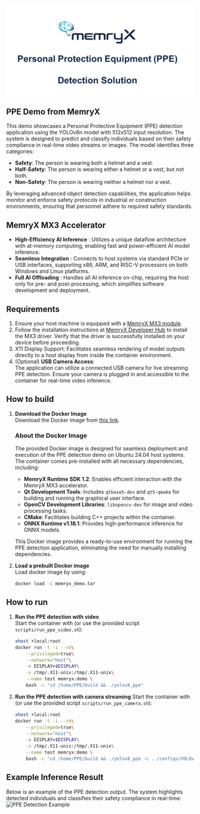 ![Memryx PPE Demo Logo](media/ppe_logo.png)

## PPE Demo from MemryX

This demo showcases a Personal Protective Equipment (PPE) detection application using the YOLOv8n model with 512x512 input resolution. The system is designed to predict and classify individuals based on their safety compliance in real-time video streams or images. The model identifies three categories:

- **Safety**: The person is wearing both a helmet and a vest.
- **Half-Safety**: The person is wearing either a helmet or a vest, but not both.
- **Non-Safety**: The person is wearing neither a helmet nor a vest.

By leveraging advanced object detection capabilities, the application helps monitor and enforce safety protocols in industrial or construction environments, ensuring that personnel adhere to required safety standards.

## MemryX MX3 Accelerator
- **High-Efficiency AI Inference** : Utilizes a unique dataflow architecture with at-memory computing, enabling fast and power-efficient AI model inference.
- **Seamless Integration** : Connects to host systems via standard PCIe or USB interfaces, supporting x86, ARM, and RISC-V processors on both Windows and Linux platforms.
- **Full AI Offloading** : Handles all AI inference on-chip, requiring the host only for pre- and post-processing, which simplifies software development and deployment.

## Requirements

1. Ensure your host machine is equipped with a [MemryX MX3 module](https://developer.memryx.com/get_started/hardware_setup.html).
2. Follow the installation instructions at [MemryX Developer Hub](https://developer.memryx.com/get_started/install.html) to install the MX3 driver. Verify that the driver is successfully installed on your device before proceeding.
3. X11 Display Support: Facilitates seamless rendering of model outputs directly to a host display from inside the container environment.
4. (Optional) **USB Camera Access**:  
    The application can utilize a connected USB camera for live streaming PPE detection. Ensure your camera is plugged in and accessible to the container for real-time video inference.

## How to build

1. **Download the Docker Image**  
    Download the Docker image from [this link](https://drive.google.com/file/d/15pgzw-eXDjuaJJjCXAuB7WoZom7jjiPz/view?usp=sharing).
    
    ### About the Docker Image

    The provided Docker image is designed for seamless deployment and execution of the PPE detection demo on Ubuntu 24.04 host systems. The container comes pre-installed with all necessary dependencies, including:

    - **MemryX Runtime SDK 1.2**: Enables efficient interaction with the MemryX MX3 accelerator.
    - **Qt Development Tools**: Includes `qtbase5-dev` and `qt5-qmake` for building and running the graphical user interface.
    - **OpenCV Development Libraries**: `libopencv-dev` for image and video processing tasks.
    - **CMake**: Facilitates building C++ projects within the container.
    - **ONNX Runtime v1.18.1**: Provides high-performance inference for ONNX models.

    This Docker image provides a ready-to-use environment for running the PPE detection application, eliminating the need for manually installing dependencies.


2. **Load a prebuilt Docker image**  
    Load docker image by using:
    ```bash
    docker load -i memryx_demo.tar
    ```


## How to run
1. **Run the PPE detection with video**  
    Start the container with (or use the provided script `scripts/run_ppe_video.sh`):
    ```bash
    xhost +local:root
    docker run -t -i --rm\
        --privileged=true\
        --network="host"\
        -e DISPLAY=$DISPLAY\
        -v /tmp/.X11-unix:/tmp/.X11-unix\
        --name test memryx:demo \
        bash -c "cd /home/PPE/build && ./yolov8_ppe"
    ```

2. **Run the PPE detection with camera streaming**
    Start the container with (or use the provided script `scripts/run_ppe_camera.sh`):
    ```bash
    xhost +local:root
    docker run -t -i --rm\
        --privileged=true\
        --network="host"\
        -e DISPLAY=$DISPLAY\
        -v /tmp/.X11-unix:/tmp/.X11-unix\
        --name test memryx:demo \
        bash -c "cd /home/PPE/build && ./yolov8_ppe -c ../configs/YOLOv8n_PPE_usbcam.txt"
    ```

## Example Inference Result
Below is an example of the PPE detection output. The system highlights detected individuals and classifies their safety compliance in real-time:
    ![PPE Detection Example](media/ppe.gif)

